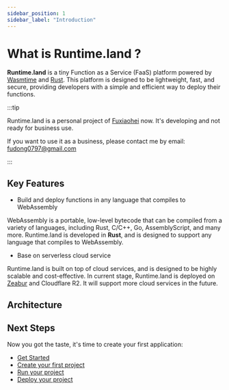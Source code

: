 ```yaml
---
sidebar_position: 1
sidebar_label: "Introduction"
---
```


# What is Runtime.land ?

**Runtime.land** is a tiny Function as a Service (FaaS) platform powered by [Wasmtime](https://wasmtime.dev/) and [Rust](https://www.rust-lang.org/). This platform is designed to be lightweight, fast, and secure, providing developers with a simple and efficient way to deploy their functions.

:::tip

Runtime.land is a personal project of [Fuxiaohei](https://github.com/fuxiaohei) now. It's developing and not ready for business use.

If you want to use it as a business, please contact me by email: [fudong0797@gmail.com](mailto:fudong0797@gmail.com)

:::

## Key Features

- Build and deploy functions in any language that compiles to WebAssembly

WebAssembly is a portable, low-level bytecode that can be compiled from a variety of languages, including Rust, C/C++, Go, AssemblyScript, and many more. Runtime.land is developed in **Rust**, and is designed to support any language that compiles to WebAssembly.

- Base on serverless cloud service

Runtime.land is built on top of cloud services, and is designed to be highly scalable and cost-effective. In current stage, Runtime.land is deployed on [Zeabur](https://zeabur.com/) and Cloudflare R2. It will support more cloud services in the future.

## Architecture


## Next Steps

Now you got the taste, it's time to create your first application:

- [Get Started](/docs/get-started)
- [Create your first project](/docs/get-started/create-project)
- [Run your project](/docs/get-started/run-project)
- [Deploy your project](/docs/get-started/deploy-project)

